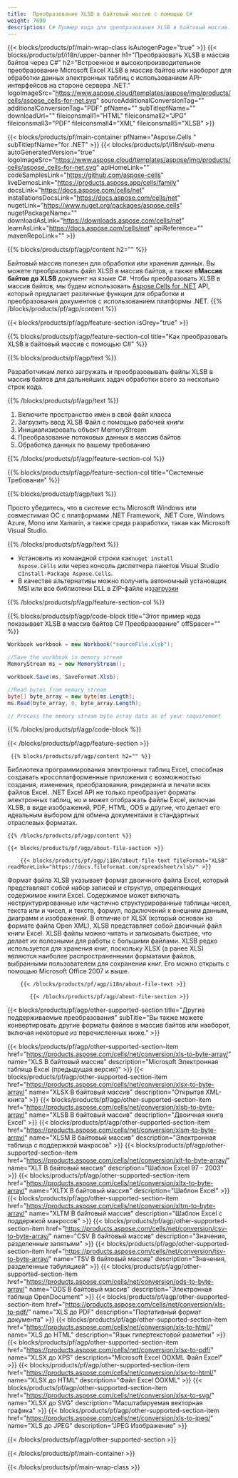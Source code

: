 ```yaml
---
title:  Преобразование XLSB в байтовый массив с помощью C#
weight: 7690
description: C# Пример кода для преобразования XLSB в байтовый массив. Используйте этот код для преобразования Excel XLSB в массив байтов в VB.NET, Asp.NET или любом приложении на основе .NET.
---
```

{{< blocks/products/pf/main-wrap-class isAutogenPage="true" >}}
{{< blocks/products/pf/i18n/upper-banner h1="Преобразовать XLSB в массив байтов через C#" h2="Встроенное и высокопроизводительное преобразование Microsoft Excel XLSB в массив байтов или наоборот для обработки данных электронных таблиц с использованием API-интерфейсов на стороне сервера .NET." logoImageSrc="https://www.aspose.cloud/templates/aspose/img/products/cells/aspose_cells-for-net.svg" sourceAdditionalConversionTag="" additionalConversionTag="PDF" pfName="" subTitlepfName="" downloadUrl="" fileiconsmall1="HTML" fileiconsmall2="JPG" fileiconsmall3="PDF" fileiconsmall4="XML" fileiconsmall5="XLSB" >}}

{{< blocks/products/pf/main-container pfName="Aspose.Cells " subTitlepfName="for .NET" >}}
{{< blocks/products/pf/i18n/sub-menu autoGeneratedVersion="true" logoImageSrc="https://www.aspose.cloud/templates/aspose/img/products/cells/aspose_cells-for-net.svg" apiHomeLink="" codeSamplesLink="https://github.com/aspose-cells" liveDemosLink="https://products.aspose.app/cells/family" docsLink="https://docs.aspose.com/cells/net" installationsDocsLink="https://docs.aspose.com/cells/net" nugetLink="https://www.nuget.org/packages/aspose.cells" nugetPackageName="" downloadAsLink="https://downloads.aspose.com/cells/net" learnAsLink="https://docs.aspose.com/cells/net" apiReference="" mavenRepoLink="" >}}

{{% blocks/products/pf/agp/content h2="" %}}

 Байтовый массив полезен для обработки или хранения данных. Вы можете преобразовать файл XLSB в массив байтов, а также в**Массив байтов до XLSB** документ на языке C#. Чтобы преобразовать XLSB в массив байтов, мы будем использовать
 [Aspose.Cells for .NET](https://products.aspose.com/cells/net) 
 API, который предлагает различные функции для обработки и преобразования документов с использованием платформы .NET.
{{% /blocks/products/pf/agp/content %}}

{{< blocks/products/pf/agp/feature-section isGrey="true" >}}

{{% blocks/products/pf/agp/feature-section-col title="Как преобразовать XLSB в байтовый массив с помощью C#" %}}

{{% blocks/products/pf/agp/text %}}

 Разработчикам легко загружать и преобразовывать файлы XLSB в массив байтов для дальнейших задач обработки всего за несколько строк кода.

{{% /blocks/products/pf/agp/text %}}

1.  Включите пространство имен в свой файл класса
1.  Загрузить ввод XLSB Файл с помощью рабочей книги
1.  Инициализировать объект MemoryStream
1.  Преобразование потоковых данных в массив байтов
1.  Обработка данных по вашему требованию

{{% /blocks/products/pf/agp/feature-section-col %}}

{{% blocks/products/pf/agp/feature-section-col title="Системные Требования" %}}

{{% blocks/products/pf/agp/text %}}

 Просто убедитесь, что в системе есть Microsoft Windows или совместимая ОС с платформами .NET Framework, .NET Core, Windows Azure, Mono или Xamarin, а также среда разработки, такая как Microsoft Visual Studio.

{{% /blocks/products/pf/agp/text %}}

-  Установить из командной строки как<code>nuget install Aspose.Cells</code> или через консоль диспетчера пакетов Visual Studio с<code>Install-Package Aspose.Cells</code>.
-  В качестве альтернативы можно получить автономный установщик MSI или все библиотеки DLL в ZIP-файле из<a href="https://downloads.aspose.com/cells/net">загрузки</a>

{{% /blocks/products/pf/agp/feature-section-col %}}

{{% blocks/products/pf/agp/code-block title="Этот пример кода показывает XLSB в массив байтов C# Преобразование" offSpacer="" %}}

```cs
Workbook workbook = new Workbook("sourceFile.xlsb");

//Save the workbook in memory stream
MemoryStream ms = new MemoryStream();

workbook.Save(ms, SaveFormat.Xlsb);

//Read bytes from memory stream
byte[] byte_array = new byte[ms.Length];
ms.Read(byte_array, 0, byte_array.Length);

// Process the memory stream byte array data as of your requirement 

```

{{% /blocks/products/pf/agp/code-block %}}

{{< /blocks/products/pf/agp/feature-section >}}

<!-- aboutfile Starts -->
      
     {{% blocks/products/pf/agp/content h2="" %}}

Библиотека программирования электронных таблиц Excel, способная создавать кроссплатформенные приложения с возможностью создания, изменения, преобразования, рендеринга и печати всех файлов Excel. .NET Excel API не только преобразует форматы электронных таблиц, но и может отображать файлы Excel, включая XLSB, в виде изображений, PDF, HTML, ODS и другие, что делает его идеальным выбором для обмена документами в стандартных отраслевых форматах.



    {{% /blocks/products/pf/agp/content %}}

    {{< blocks/products/pf/agp/about-file-section >}}

        {{< blocks/products/pf/agp/i18n/about-file-text fileFormat="XLSB" readMoreLink="https://docs.fileformat.com/spreadsheet/xlsb/" >}}
Формат файла XLSB указывает формат двоичного файла Excel, который представляет собой набор записей и структур, определяющих содержимое книги Excel. Содержимое может включать неструктурированные или частично структурированные таблицы чисел, текста или и чисел, и текста, формул, подключений к внешним данным, диаграмм и изображений. В отличие от XLSX (который основан на формате файла Open XML), XLSB представляет собой двоичный файл книги Excel. XLSB файлы можно читать и записывать быстрее, что делает их полезными для работы с большими файлами. XLSB редко используется для хранения книг, поскольку XLSX (а ранее XLS) являются наиболее распространенными форматами файлов, выбранными пользователем для сохранения книг. Его можно открыть с помощью Microsoft Office 2007 и выше.

        {{< /blocks/products/pf/agp/i18n/about-file-text >}}

           {{< /blocks/products/pf/agp/about-file-section >}}


<!-- aboutfile Ends -->

{{< blocks/products/pf/agp/other-supported-section title="Другие поддерживаемые преобразования" subTitle="Вы также можете конвертировать другие форматы файлов в массив байтов или наоборот, включая некоторые из перечисленных ниже." >}}

{{< blocks/products/pf/agp/other-supported-section-item href="https://products.aspose.com/cells/net/conversion/xls-to-byte-array/" name="XLS В байтовый массив" description="Microsoft Электронная таблица Excel (предыдущая версия)" >}} {{< blocks/products/pf/agp/other-supported-section-item href="https://products.aspose.com/cells/net/conversion/xlsx-to-byte-array/" name="XLSX В байтовый массив" description="Открытая XML-книга" >}} {{< blocks/products/pf/agp/other-supported-section-item href="https://products.aspose.com/cells/net/conversion/xlsb-to-byte-array/" name="XLSB В байтовый массив" description="Двоичная книга Excel" >}} {{< blocks/products/pf/agp/other-supported-section-item href="https://products.aspose.com/cells/net/conversion/xlsm-to-byte-array/" name="XLSM В байтовый массив" description="Электронная таблица с поддержкой макросов" >}} {{< blocks/products/pf/agp/other-supported-section-item href="https://products.aspose.com/cells/net/conversion/xlt-to-byte-array/" name="XLT В байтовый массив" description="Шаблон Excel 97 - 2003" >}} {{< blocks/products/pf/agp/other-supported-section-item href="https://products.aspose.com/cells/net/conversion/xltx-to-byte-array/" name="XLTX В байтовый массив" description="Шаблон Excel" >}} {{< blocks/products/pf/agp/other-supported-section-item href="https://products.aspose.com/cells/net/conversion/xltm-to-byte-array/" name="XLTM В байтовый массив" description="Шаблон Excel с поддержкой макросов" >}} {{< blocks/products/pf/agp/other-supported-section-item href="https://products.aspose.com/cells/net/conversion/csv-to-byte-array/" name="CSV В байтовый массив" description="Значения, разделенные запятыми" >}} {{< blocks/products/pf/agp/other-supported-section-item href="https://products.aspose.com/cells/net/conversion/tsv-to-byte-array/" name="TSV В байтовый массив" description="Значения, разделенные табуляцией" >}} {{< blocks/products/pf/agp/other-supported-section-item href="https://products.aspose.com/cells/net/conversion/ods-to-byte-array/" name="ODS В байтовый массив" description="Электронная таблица OpenDocument" >}} {{< blocks/products/pf/agp/other-supported-section-item href="https://products.aspose.com/cells/net/conversion/xls-to-pdf/" name="XLS до PDF" description="Портативный формат документа" >}} {{< blocks/products/pf/agp/other-supported-section-item href="https://products.aspose.com/cells/net/conversion/xls-to-html/" name="XLS до HTML" description="Язык гипертекстовой разметки" >}} {{< blocks/products/pf/agp/other-supported-section-item href="https://products.aspose.com/cells/net/conversion/xlsx-to-pdf/" name="XLSX до XPS" description="Microsoft Excel OOXML Файл Excel" >}} {{< blocks/products/pf/agp/other-supported-section-item href="https://products.aspose.com/cells/net/conversion/xlsx-to-html/" name="XLSX до HTML" description="Файл Excel OOXML" >}} {{< blocks/products/pf/agp/other-supported-section-item href="https://products.aspose.com/cells/net/conversion/xlsx-to-svg/" name="XLSX до SVG" description="Масштабируемая векторная графика" >}} {{< blocks/products/pf/agp/other-supported-section-item href="https://products.aspose.com/cells/net/conversion/xls-to-jpeg/" name="XLS до JPEG" description="JPEG Изображение" >}} 

{{< /blocks/products/pf/agp/other-supported-section >}}

{{< /blocks/products/pf/main-container >}}
    
{{< /blocks/products/pf/main-wrap-class >}}
